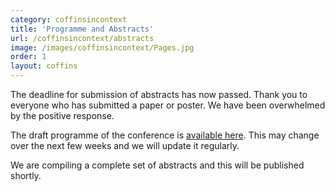 ```yaml
---
category: coffinsincontext
title: 'Programme and Abstracts'
url: /coffinsincontext/abstracts
image: /images/coffinsincontext/Pages.jpg
order: 1
layout: coffins
---
```


The deadline for submission of abstracts has now passed. Thank you to everyone who has submitted a paper or poster. We have been overwhelmed by the positive response.

The draft programme of the conference is [available here](../Draft_programme_online2.pdf). This may change over the next few weeks and we will 
update it regularly.

We are compiling a complete set of abstracts and this will be published shortly.
